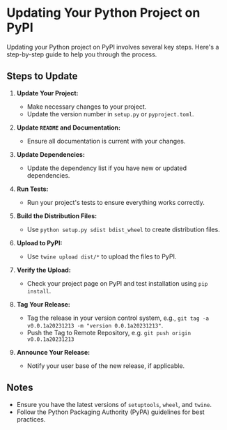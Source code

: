 
# Updating Your Python Project on PyPI

Updating your Python project on PyPI involves several key steps. Here's a step-by-step guide to help you through the process.

## Steps to Update

1. **Update Your Project:**
   - Make necessary changes to your project.
   - Update the version number in `setup.py` or `pyproject.toml`.

2. **Update `README` and Documentation:**
   - Ensure all documentation is current with your changes.

3. **Update Dependencies:**
   - Update the dependency list if you have new or updated dependencies.

4. **Run Tests:**
   - Run your project's tests to ensure everything works correctly.

5. **Build the Distribution Files:**
   - Use `python setup.py sdist bdist_wheel` to create distribution files.

6. **Upload to PyPI:**
   - Use `twine upload dist/*` to upload the files to PyPI.

7. **Verify the Upload:**
   - Check your project page on PyPI and test installation using `pip install`.

8. **Tag Your Release:**
   - Tag the release in your version control system, e.g., `git tag -a v0.0.1a20231213 -m "version 0.0.1a20231213"`.
   - Push the Tag to Remote Repository, e.g. `git push origin v0.0.1a20231213`

9. **Announce Your Release:**
   - Notify your user base of the new release, if applicable.

## Notes

- Ensure you have the latest versions of `setuptools`, `wheel`, and `twine`.
- Follow the Python Packaging Authority (PyPA) guidelines for best practices.
